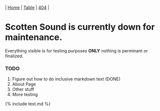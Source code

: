| [Home][1] | [Table][2] | [404][3] |

[1]: index.md
[2]: table.md
[3]: 404.md


# Scotten Sound is currently down for maintenance.
Everything visible is for testing purposes **ONLY** nothing is perminant or finalized.

### TODO
1. Figure out how to do inclusive markdown text (DONE)
2. About Page
3. Other stuff
4. More testing



<body>
    <div>{% include test.md %}</div>
</body>

